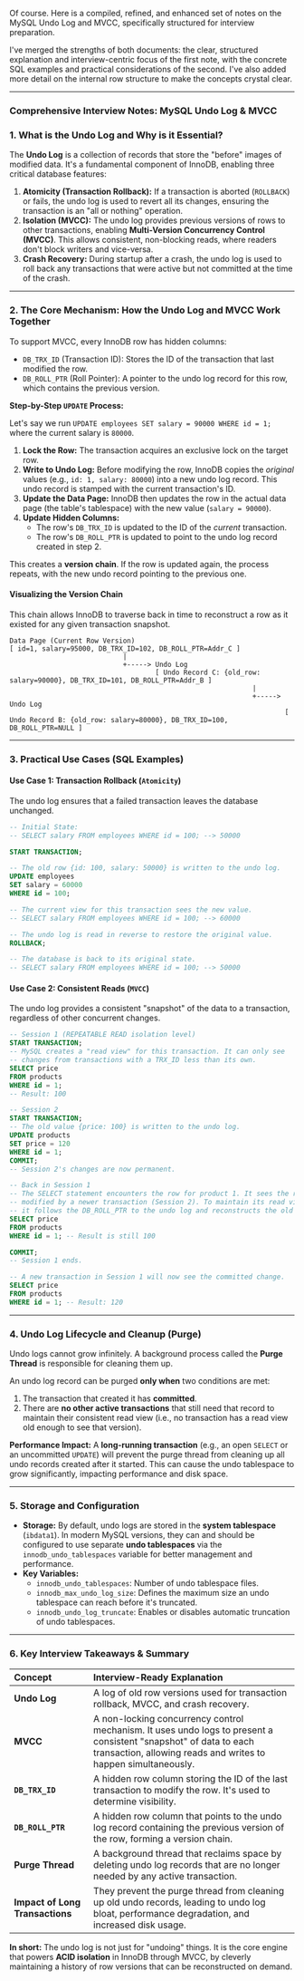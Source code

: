 Of course. Here is a compiled, refined, and enhanced set of notes on the MySQL Undo Log and MVCC, specifically
structured for interview preparation.

I've merged the strengths of both documents: the clear, structured explanation and interview-centric focus of the first
note, with the concrete SQL examples and practical considerations of the second. I've also added more detail on the
internal row structure to make the concepts crystal clear.

---

### **Comprehensive Interview Notes: MySQL Undo Log & MVCC**

### 1. What is the Undo Log and Why is it Essential?

The **Undo Log** is a collection of records that store the "before" images of modified data. It's a fundamental
component of InnoDB, enabling three critical database features:

1. **Atomicity (Transaction Rollback):** If a transaction is aborted (`ROLLBACK`) or fails, the undo log is used to
   revert all its changes, ensuring the transaction is an "all or nothing" operation.
2. **Isolation (MVCC):** The undo log provides previous versions of rows to other transactions, enabling **Multi-Version
   Concurrency Control (MVCC)**. This allows consistent, non-blocking reads, where readers don't block writers and
   vice-versa.
3. **Crash Recovery:** During startup after a crash, the undo log is used to roll back any transactions that were active
   but not committed at the time of the crash.

---

### 2. The Core Mechanism: How the Undo Log and MVCC Work Together

To support MVCC, every InnoDB row has hidden columns:

* `DB_TRX_ID` (Transaction ID): Stores the ID of the transaction that last modified the row.
* `DB_ROLL_PTR` (Roll Pointer): A pointer to the undo log record for this row, which contains the previous version.

**Step-by-Step `UPDATE` Process:**

Let's say we run `UPDATE employees SET salary = 90000 WHERE id = 1;` where the current salary is `80000`.

1. **Lock the Row:** The transaction acquires an exclusive lock on the target row.
2. **Write to Undo Log:** Before modifying the row, InnoDB copies the *original* values (e.g., `id: 1, salary: 80000`)
   into a new undo log record. This undo record is stamped with the current transaction's ID.
3. **Update the Data Page:** InnoDB then updates the row in the actual data page (the table's tablespace) with the new
   value (`salary = 90000`).
4. **Update Hidden Columns:**
    * The row's `DB_TRX_ID` is updated to the ID of the *current* transaction.
    * The row's `DB_ROLL_PTR` is updated to point to the undo log record created in step 2.

This creates a **version chain**. If the row is updated again, the process repeats, with the new undo record pointing to
the previous one.

#### Visualizing the Version Chain

This chain allows InnoDB to traverse back in time to reconstruct a row as it existed for any given transaction snapshot.

```
Data Page (Current Row Version)
[ id=1, salary=95000, DB_TRX_ID=102, DB_ROLL_PTR=Addr_C ]
                            |
                            +-----> Undo Log
                                    [ Undo Record C: {old_row: salary=90000}, DB_TRX_ID=101, DB_ROLL_PTR=Addr_B ]
                                                            |
                                                            +-----> Undo Log
                                                                    [ Undo Record B: {old_row: salary=80000}, DB_TRX_ID=100, DB_ROLL_PTR=NULL ]
```

---

### 3. Practical Use Cases (SQL Examples)

#### Use Case 1: Transaction Rollback (`Atomicity`)

The undo log ensures that a failed transaction leaves the database unchanged.

```sql
-- Initial State:
-- SELECT salary FROM employees WHERE id = 100; --> 50000

START TRANSACTION;

-- The old row {id: 100, salary: 50000} is written to the undo log.
UPDATE employees
SET salary = 60000
WHERE id = 100;

-- The current view for this transaction sees the new value.
-- SELECT salary FROM employees WHERE id = 100; --> 60000

-- The undo log is read in reverse to restore the original value.
ROLLBACK;

-- The database is back to its original state.
-- SELECT salary FROM employees WHERE id = 100; --> 50000
```

#### Use Case 2: Consistent Reads (`MVCC`)

The undo log provides a consistent "snapshot" of the data to a transaction, regardless of other concurrent changes.

```sql
-- Session 1 (REPEATABLE READ isolation level)
START TRANSACTION;
-- MySQL creates a "read view" for this transaction. It can only see
-- changes from transactions with a TRX_ID less than its own.
SELECT price
FROM products
WHERE id = 1;
-- Result: 100

-- Session 2
START TRANSACTION;
-- The old value {price: 100} is written to the undo log.
UPDATE products
SET price = 120
WHERE id = 1;
COMMIT;
-- Session 2's changes are now permanent.

-- Back in Session 1
-- The SELECT statement encounters the row for product 1. It sees the row was
-- modified by a newer transaction (Session 2). To maintain its read view,
-- it follows the DB_ROLL_PTR to the undo log and reconstructs the old version.
SELECT price
FROM products
WHERE id = 1; -- Result is still 100

COMMIT;
-- Session 1 ends.

-- A new transaction in Session 1 will now see the committed change.
SELECT price
FROM products
WHERE id = 1; -- Result: 120
```

---

### 4. Undo Log Lifecycle and Cleanup (Purge)

Undo logs cannot grow infinitely. A background process called the **Purge Thread** is responsible for cleaning them up.

An undo log record can be purged **only when** two conditions are met:

1. The transaction that created it has **committed**.
2. There are **no other active transactions** that still need that record to maintain their consistent read view (i.e.,
   no transaction has a read view old enough to see that version).

**Performance Impact:**
A **long-running transaction** (e.g., an open `SELECT` or an uncommitted `UPDATE`) will prevent the purge thread from
cleaning up all undo records created after it started. This can cause the undo tablespace to grow significantly,
impacting performance and disk space.

---

### 5. Storage and Configuration

* **Storage:** By default, undo logs are stored in the **system tablespace** (`ibdata1`). In modern MySQL versions, they
  can and should be configured to use separate **undo tablespaces** via the `innodb_undo_tablespaces` variable for
  better management and performance.
* **Key Variables:**
    * `innodb_undo_tablespaces`: Number of undo tablespace files.
    * `innodb_max_undo_log_size`: Defines the maximum size an undo tablespace can reach before it's truncated.
    * `innodb_undo_log_truncate`: Enables or disables automatic truncation of undo tablespaces.

---

### 6. Key Interview Takeaways & Summary

| Concept                         | Interview-Ready Explanation                                                                                                                                                        |
|:--------------------------------|:-----------------------------------------------------------------------------------------------------------------------------------------------------------------------------------|
| **Undo Log**                    | A log of old row versions used for transaction rollback, MVCC, and crash recovery.                                                                                                 |
| **MVCC**                        | A non-locking concurrency control mechanism. It uses undo logs to present a consistent "snapshot" of data to each transaction, allowing reads and writes to happen simultaneously. |
| **`DB_TRX_ID`**                 | A hidden row column storing the ID of the last transaction to modify the row. It's used to determine visibility.                                                                   |
| **`DB_ROLL_PTR`**               | A hidden row column that points to the undo log record containing the previous version of the row, forming a version chain.                                                        |
| **Purge Thread**                | A background thread that reclaims space by deleting undo log records that are no longer needed by any active transaction.                                                          |
| **Impact of Long Transactions** | They prevent the purge thread from cleaning up old undo records, leading to undo log bloat, performance degradation, and increased disk usage.                                     |

**In short:** The undo log is not just for "undoing" things. It is the core engine that powers **ACID isolation** in
InnoDB through MVCC, by cleverly maintaining a history of row versions that can be reconstructed on demand.